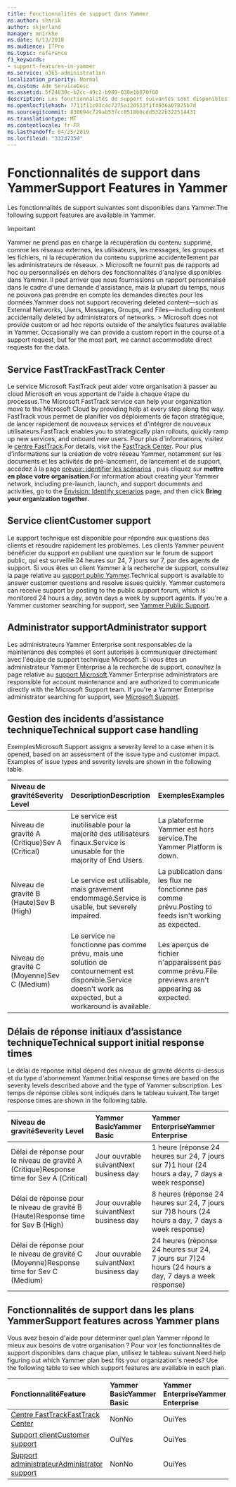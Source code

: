 ```yaml
---
title: Fonctionnalités de support dans Yammer
ms.author: sharik
author: skjerland
manager: mnirkhe
ms.date: 6/13/2018
ms.audience: ITPro
ms.topic: reference
f1_keywords:
- support-features-in-yammer
ms.service: o365-administration
localization_priority: Normal
ms.custom: Adm_ServiceDesc
ms.assetid: 5f24830c-b2cc-49c2-b989-030e1b870f60
description: Les fonctionnalités de support suivantes sont disponibles dans Yammer.
ms.openlocfilehash: 7711f11c03c4c7275a120513f1f4936a07825b7d
ms.sourcegitcommit: 830694c729ab53fcc8518b0cdd5322b322514431
ms.translationtype: MT
ms.contentlocale: fr-FR
ms.lasthandoff: 04/25/2019
ms.locfileid: "33247350"
---
```

# <a name="support-features-in-yammer"></a><span data-ttu-id="f985e-103">Fonctionnalités de support dans Yammer</span><span class="sxs-lookup"><span data-stu-id="f985e-103">Support Features in Yammer</span></span>

<span data-ttu-id="f985e-104">Les fonctionnalités de support suivantes sont disponibles dans Yammer.</span><span class="sxs-lookup"><span data-stu-id="f985e-104">The following support features are available in Yammer.</span></span>
  
> [!IMPORTANT]
> <span data-ttu-id="f985e-p101">Yammer ne prend pas en charge la récupération du contenu supprimé, comme les réseaux externes, les utilisateurs, les messages, les groupes et les fichiers, ni la récupération du contenu supprimé accidentellement par les administrateurs de réseaux. > Microsoft ne fournit pas de rapports ad hoc ou personnalisés en dehors des fonctionnalités d'analyse disponibles dans Yammer. Il peut arriver que nous fournissions un rapport personnalisé dans le cadre d'une demande d'assistance, mais la plupart du temps, nous ne pouvons pas prendre en compte les demandes directes pour les données.</span><span class="sxs-lookup"><span data-stu-id="f985e-p101">Yammer does not support recovering deleted content—such as External Networks, Users, Messages, Groups, and Files—including content accidentally deleted by administrators of networks. > Microsoft does not provide custom or ad hoc reports outside of the analytics features available in Yammer. Occasionally we can provide a custom report in the course of a support request, but for the most part, we cannot accommodate direct requests for the data.</span></span> 
  
## <a name="fasttrack-center"></a><span data-ttu-id="f985e-108">Service FastTrack</span><span class="sxs-lookup"><span data-stu-id="f985e-108">FastTrack Center</span></span>
<span data-ttu-id="f985e-109"><a name="bkmk_FastTrackCenter"> </a></span><span class="sxs-lookup"><span data-stu-id="f985e-109"></span></span>

<span data-ttu-id="f985e-110">Le service Microsoft FastTrack peut aider votre organisation à passer au cloud Microsoft en vous apportant de l'aide à chaque étape du processus.</span><span class="sxs-lookup"><span data-stu-id="f985e-110">The Microsoft FastTrack service can help your organization move to the Microsoft Cloud by providing help at every step along the way.</span></span> <span data-ttu-id="f985e-111">FastTrack vous permet de planifier vos déploiements de façon stratégique, de lancer rapidement de nouveaux services et d'intégrer de nouveaux utilisateurs.</span><span class="sxs-lookup"><span data-stu-id="f985e-111">FastTrack enables you to strategically plan rollouts, quickly ramp up new services, and onboard new users.</span></span> <span data-ttu-id="f985e-112">Pour plus d'informations, visitez le [centre FastTrack](https://go.microsoft.com/fwlink/?LinkID=518597&amp;clcid=0x409).</span><span class="sxs-lookup"><span data-stu-id="f985e-112">For details, visit the [FastTrack Center](https://go.microsoft.com/fwlink/?LinkID=518597&amp;clcid=0x409).</span></span> <span data-ttu-id="f985e-113">Pour plus d'informations sur la création de votre réseau Yammer, notamment sur les documents et les activités de pré-lancement, de lancement et de support, accédez à la page [prévoir: identifier les scénarios](https://fasttrack.microsoft.com/office/envision/identify-scenarios) , puis cliquez sur **mettre en place votre organisation**.</span><span class="sxs-lookup"><span data-stu-id="f985e-113">For information about creating your Yammer network, including pre-launch, launch, and support documents and activities, go to the [Envision: Identify scenarios](https://fasttrack.microsoft.com/office/envision/identify-scenarios) page, and then click **Bring your organization together**.</span></span>
  
## <a name="customer-support"></a><span data-ttu-id="f985e-114">Service client</span><span class="sxs-lookup"><span data-stu-id="f985e-114">Customer support</span></span>
<span data-ttu-id="f985e-115"><a name="BKMK_Customersupport"> </a></span><span class="sxs-lookup"><span data-stu-id="f985e-115"></span></span>

<span data-ttu-id="f985e-p103">Le support technique est disponible pour répondre aux questions des clients et résoudre rapidement les problèmes. Les clients Yammer peuvent bénéficier du support en publiant une question sur le forum de support public, qui est surveillé 24 heures sur 24, 7 jours sur 7, par des agents de support. Si vous êtes un client Yammer à la recherche de support, consultez la page relative au [support public Yammer](https://go.microsoft.com/fwlink/p/?LinkId=330921).</span><span class="sxs-lookup"><span data-stu-id="f985e-p103">Technical support is available to answer customer questions and resolve issues quickly. Yammer customers can receive support by posting to the public support forum, which is monitored 24 hours a day, seven days a week by support agents. If you're a Yammer customer searching for support, see [Yammer Public Support](https://go.microsoft.com/fwlink/p/?LinkId=330921).</span></span>
  
## <a name="administrator-support"></a><span data-ttu-id="f985e-119">Administrator support</span><span class="sxs-lookup"><span data-stu-id="f985e-119">Administrator support</span></span>
<span data-ttu-id="f985e-120"><a name="BKMK_Administratorsupport"> </a></span><span class="sxs-lookup"><span data-stu-id="f985e-120"></span></span>

<span data-ttu-id="f985e-p104">Les administrateurs Yammer Enterprise sont responsables de la maintenance des comptes et sont autorisés à communiquer directement avec l'équipe de support technique Microsoft. Si vous êtes un administrateur Yammer Enterprise à la recherche de support, consultez la page relative au [support Microsoft](https://go.microsoft.com/fwlink/p/?LinkId=330922).</span><span class="sxs-lookup"><span data-stu-id="f985e-p104">Yammer Enterprise administrators are responsible for account maintenance and are authorized to communicate directly with the Microsoft Support team. If you're a Yammer Enterprise administrator searching for support, see [Microsoft Support](https://go.microsoft.com/fwlink/p/?LinkId=330922).</span></span>
  
## <a name="technical-support-case-handling"></a><span data-ttu-id="f985e-123">Gestion des incidents d’assistance technique</span><span class="sxs-lookup"><span data-stu-id="f985e-123">Technical support case handling</span></span>
<span data-ttu-id="f985e-124"><a name="BKMK_Administratorsupport"> </a></span><span class="sxs-lookup"><span data-stu-id="f985e-124"></span></span>

<span data-ttu-id="f985e-p105">Exemples</span><span class="sxs-lookup"><span data-stu-id="f985e-p105">Microsoft Support assigns a severity level to a case when it is opened, based on an assessment of the issue type and customer impact. Examples of issue types and severity levels are shown in the following table.</span></span> 
  
|<span data-ttu-id="f985e-127">**Niveau de gravité**</span><span class="sxs-lookup"><span data-stu-id="f985e-127">**Severity Level**</span></span>|<span data-ttu-id="f985e-128">**Description**</span><span class="sxs-lookup"><span data-stu-id="f985e-128">**Description**</span></span>|<span data-ttu-id="f985e-129">**Exemples**</span><span class="sxs-lookup"><span data-stu-id="f985e-129">**Examples**</span></span>|
|:-----|:-----|:-----|
|<span data-ttu-id="f985e-130">Niveau de gravité A (Critique)</span><span class="sxs-lookup"><span data-stu-id="f985e-130">Sev A (Critical)</span></span>  <br/> |<span data-ttu-id="f985e-131">Le service est inutilisable pour la majorité des utilisateurs finaux.</span><span class="sxs-lookup"><span data-stu-id="f985e-131">Service is unusable for the majority of End Users.</span></span>  <br/> |<span data-ttu-id="f985e-132">La plateforme Yammer est hors service.</span><span class="sxs-lookup"><span data-stu-id="f985e-132">The Yammer Platform is down.</span></span>  <br/> |
|<span data-ttu-id="f985e-133">Niveau de gravité B (Haute)</span><span class="sxs-lookup"><span data-stu-id="f985e-133">Sev B (High)</span></span>  <br/> |<span data-ttu-id="f985e-134">Le service est utilisable, mais gravement endommagé.</span><span class="sxs-lookup"><span data-stu-id="f985e-134">Service is usable, but severely impaired.</span></span>  <br/> |<span data-ttu-id="f985e-135">La publication dans les flux ne fonctionne pas comme prévu.</span><span class="sxs-lookup"><span data-stu-id="f985e-135">Posting to feeds isn't working as expected.</span></span>  <br/> |
|<span data-ttu-id="f985e-136">Niveau de gravité C (Moyenne)</span><span class="sxs-lookup"><span data-stu-id="f985e-136">Sev C (Medium)</span></span>  <br/> |<span data-ttu-id="f985e-137">Le service ne fonctionne pas comme prévu, mais une solution de contournement est disponible.</span><span class="sxs-lookup"><span data-stu-id="f985e-137">Service doesn't work as expected, but a workaround is available.</span></span>  <br/> |<span data-ttu-id="f985e-138">Les aperçus de fichier n'apparaissent pas comme prévu.</span><span class="sxs-lookup"><span data-stu-id="f985e-138">File previews aren't appearing as expected.</span></span>  <br/> |
   
## <a name="technical-support-initial-response-times"></a><span data-ttu-id="f985e-139">Délais de réponse initiaux d’assistance technique</span><span class="sxs-lookup"><span data-stu-id="f985e-139">Technical support initial response times</span></span>
<span data-ttu-id="f985e-140"><a name="BKMK_Administratorsupport"> </a></span><span class="sxs-lookup"><span data-stu-id="f985e-140"></span></span>

<span data-ttu-id="f985e-141">Le délai de réponse initial dépend des niveaux de gravité décrits ci-dessus et du type d'abonnement Yammer.</span><span class="sxs-lookup"><span data-stu-id="f985e-141">Initial response times are based on the severity levels described above and the type of Yammer subscription.</span></span> <span data-ttu-id="f985e-142">Les temps de réponse cibles sont indiqués dans le tableau suivant.</span><span class="sxs-lookup"><span data-stu-id="f985e-142">The target response times are shown in the following table.</span></span>
  
|<span data-ttu-id="f985e-143">**Niveau de gravité**</span><span class="sxs-lookup"><span data-stu-id="f985e-143">**Severity Level**</span></span>|<span data-ttu-id="f985e-144">**Yammer Basic**</span><span class="sxs-lookup"><span data-stu-id="f985e-144">**Yammer Basic**</span></span>|<span data-ttu-id="f985e-145">**Yammer Enterprise**</span><span class="sxs-lookup"><span data-stu-id="f985e-145">**Yammer Enterprise**</span></span>|
|:-----|:-----|:-----|
|<span data-ttu-id="f985e-146">Délai de réponse pour le niveau de gravité A (Critique)</span><span class="sxs-lookup"><span data-stu-id="f985e-146">Response time for Sev A (Critical)</span></span>  <br/> |<span data-ttu-id="f985e-147">Jour ouvrable suivant</span><span class="sxs-lookup"><span data-stu-id="f985e-147">Next business day</span></span>  <br/> |<span data-ttu-id="f985e-148">1 heure (réponse 24 heures sur 24, 7 jours sur 7)</span><span class="sxs-lookup"><span data-stu-id="f985e-148">1 hour (24 hours a day, 7 days a week response)</span></span>  <br/> |
|<span data-ttu-id="f985e-149">Délai de réponse pour le niveau de gravité B (Haute)</span><span class="sxs-lookup"><span data-stu-id="f985e-149">Response time for Sev B (High)</span></span>  <br/> |<span data-ttu-id="f985e-150">Jour ouvrable suivant</span><span class="sxs-lookup"><span data-stu-id="f985e-150">Next business day</span></span>  <br/> |<span data-ttu-id="f985e-151">8 heures (réponse 24 heures sur 24, 7 jours sur 7)</span><span class="sxs-lookup"><span data-stu-id="f985e-151">8 hours (24 hours a day, 7 days a week response)</span></span>  <br/> |
|<span data-ttu-id="f985e-152">Délai de réponse pour le niveau de gravité C (Moyenne)</span><span class="sxs-lookup"><span data-stu-id="f985e-152">Response time for Sev C (Medium)</span></span>  <br/> |<span data-ttu-id="f985e-153">Jour ouvrable suivant</span><span class="sxs-lookup"><span data-stu-id="f985e-153">Next business day</span></span>  <br/> |<span data-ttu-id="f985e-154">24 heures (réponse 24 heures sur 24, 7 jours sur 7)</span><span class="sxs-lookup"><span data-stu-id="f985e-154">24 hours (24 hours a day, 7 days a week response)</span></span>  <br/> |
   
## <a name="support-features-across-yammer-plans"></a><span data-ttu-id="f985e-155">Fonctionnalités de support dans les plans Yammer</span><span class="sxs-lookup"><span data-stu-id="f985e-155">Support features across Yammer plans</span></span>
<span data-ttu-id="f985e-156"><a name="BKMK_Administratorsupport"> </a></span><span class="sxs-lookup"><span data-stu-id="f985e-156"></span></span>

<span data-ttu-id="f985e-p107">Vous avez besoin d'aide pour déterminer quel plan Yammer répond le mieux aux besoins de votre organisation ? Pour voir les fonctionnalités de support disponibles dans chaque plan, utilisez le tableau suivant.</span><span class="sxs-lookup"><span data-stu-id="f985e-p107">Need help figuring out which Yammer plan best fits your organization's needs? Use the following table to see which support features are available in each plan.</span></span>
  
|<span data-ttu-id="f985e-159">**Fonctionnalité**</span><span class="sxs-lookup"><span data-stu-id="f985e-159">**Feature**</span></span>|<span data-ttu-id="f985e-160">**Yammer Basic**</span><span class="sxs-lookup"><span data-stu-id="f985e-160">**Yammer Basic**</span></span>|<span data-ttu-id="f985e-161">**Yammer Enterprise**</span><span class="sxs-lookup"><span data-stu-id="f985e-161">**Yammer Enterprise**</span></span>|
|:-----|:-----|:-----|
|[<span data-ttu-id="f985e-162">Centre FastTrack</span><span class="sxs-lookup"><span data-stu-id="f985e-162">FastTrack Center</span></span>](https://go.microsoft.com/fwlink/?LinkID=518597&amp;clcid=0x409) <br/> |<span data-ttu-id="f985e-163">Non</span><span class="sxs-lookup"><span data-stu-id="f985e-163">No</span></span>  <br/> |<span data-ttu-id="f985e-164">Oui</span><span class="sxs-lookup"><span data-stu-id="f985e-164">Yes</span></span>  <br/> |
|[<span data-ttu-id="f985e-165">Support client</span><span class="sxs-lookup"><span data-stu-id="f985e-165">Customer support</span></span>](support-features-in-yammer.md#customer-support) <br/> |<span data-ttu-id="f985e-166">Oui</span><span class="sxs-lookup"><span data-stu-id="f985e-166">Yes</span></span>  <br/> |<span data-ttu-id="f985e-167">Oui</span><span class="sxs-lookup"><span data-stu-id="f985e-167">Yes</span></span>  <br/> |
|[<span data-ttu-id="f985e-168">Support administrateur</span><span class="sxs-lookup"><span data-stu-id="f985e-168">Administrator support</span></span>](support-features-in-yammer.md#administrator-support) <br/> |<span data-ttu-id="f985e-169">Non</span><span class="sxs-lookup"><span data-stu-id="f985e-169">No</span></span>  <br/> |<span data-ttu-id="f985e-170">Oui</span><span class="sxs-lookup"><span data-stu-id="f985e-170">Yes</span></span>  <br/> |
   

